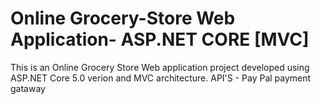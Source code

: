 # Online Grocery-Store Web Application- ASP.NET CORE [MVC]
This is an Online Grocery Store Web application project developed using ASP.NET Core 5.0 verion and MVC architecture.
API'S - Pay Pal payment gataway
